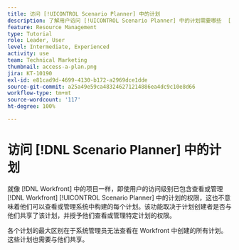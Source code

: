 ```yaml
---
title: 访问 [!UICONTROL Scenario Planner] 中的计划
description: 了解用户访问 [!UICONTROL Scenario Planner] 中的计划需要哪些  [!DNL  Workfront]  权限。
feature: Resource Management
type: Tutorial
role: Leader, User
level: Intermediate, Experienced
activity: use
team: Technical Marketing
thumbnail: access-a-plan.png
jira: KT-10190
exl-id: e81cad9d-4699-4130-b172-a2969dce1dde
source-git-commit: a25a49e59ca483246271214886ea4dc9c10e8d66
workflow-type: tm+mt
source-wordcount: '117'
ht-degree: 100%

---
```


# 访问 [!DNL Scenario Planner] 中的计划

就像 [!DNL Workfront] 中的项目一样，即使用户的访问级别已包含查看或管理 [!DNL Workfront] [!UICONTROL Scenario Planner] 中的计划的权限，这也不意味着他们可以查看或管理系统中构建的每个计划。该功能取决于计划创建者是否与他们共享了该计划，并授予他们查看或管理特定计划的权限。

各个计划的最大区别在于系统管理员无法查看在 Workfront 中创建的所有计划。这些计划也需要与他们共享。
